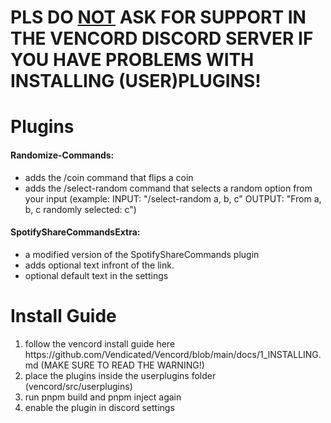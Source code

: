 # PLS DO <ins>NOT</ins> ASK FOR SUPPORT IN THE VENCORD DISCORD SERVER IF YOU HAVE PROBLEMS WITH INSTALLING (USER)PLUGINS! 

# Plugins
<h4>Randomize-Commands: </h4>
 <ul>
  <li>adds the /coin command that flips a coin</li>
  <li>adds the /select-random command that selects a random option from your input (example: INPUT: "/select-random a, b, c"  OUTPUT: "From a, b, c randomly selected: c")</li>
</ul>
<h4> SpotifyShareCommandsExtra: </h4>
 <ul>
  <li>a modified version of the SpotifyShareCommands plugin</li>
  <li>adds optional text infront of the link.</li>
  <li>optional default text in the settings</li>
</ul> 

# Install Guide
<ol>
  <li>follow the vencord install guide here https://github.com/Vendicated/Vencord/blob/main/docs/1_INSTALLING.md (MAKE SURE TO READ THE WARNING!)</li>
  <li>place the plugins inside the userplugins folder (vencord/src/userplugins)</li>
  <li>run pnpm build and pnpm inject again </li>
  <li>enable the plugin in discord settings</li>
</ol>
